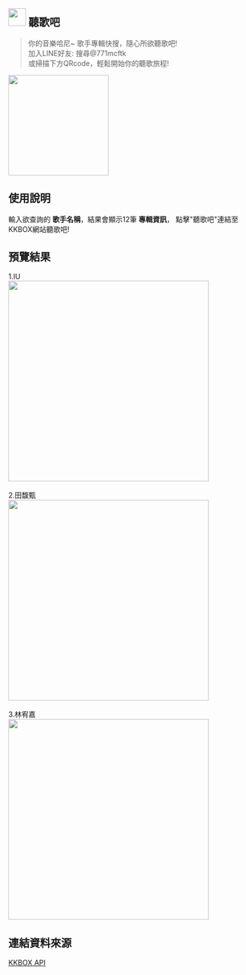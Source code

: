## <img src="https://i.imgur.com/75hFwfG.png" width="35"> 聽歌吧
> 你的音樂哈尼~ 歌手專輯快搜，隨心所欲聽歌吧!<br>
> 加入LINE好友: 搜尋@771mcftk<br>
> 或掃描下方QRcode，輕鬆開始你的聽歌旅程!

<img src="https://i.imgur.com/LJ55Ip4.png" width="200">

## **使用說明**
輸入欲查詢的 **歌手名稱**，結果會顯示12筆 **專輯資訊**，
點擊"聽歌吧"連結至KKBOX網站聽歌吧!

## **預覽結果**
1.IU
<br>
<img src="https://i.imgur.com/6nORmy7.png" width="400">
<br>
<br>
2.田馥甄
<br>
<img src="https://i.imgur.com/FeAiv2d.png" width="400">
<br>
<br>
3.林宥嘉
<br>
<img src="https://i.imgur.com/uKWA0id.png" width="400">

## **連結資料來源**

[KKBOX API](https://www.npmjs.com/package/@kkbox/kkbox-js-sdk)





